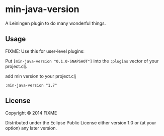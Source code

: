 # min-java-version

A Leiningen plugin to do many wonderful things.

## Usage

FIXME: Use this for user-level plugins:

Put `[min-java-version "0.1.0-SNAPSHOT"]` into the `:plugins` vector of your project.clj.

add min version to your project.clj
````
:min-java-version "1.7"
````

## License

Copyright © 2014 FIXME

Distributed under the Eclipse Public License either version 1.0 or (at
your option) any later version.
